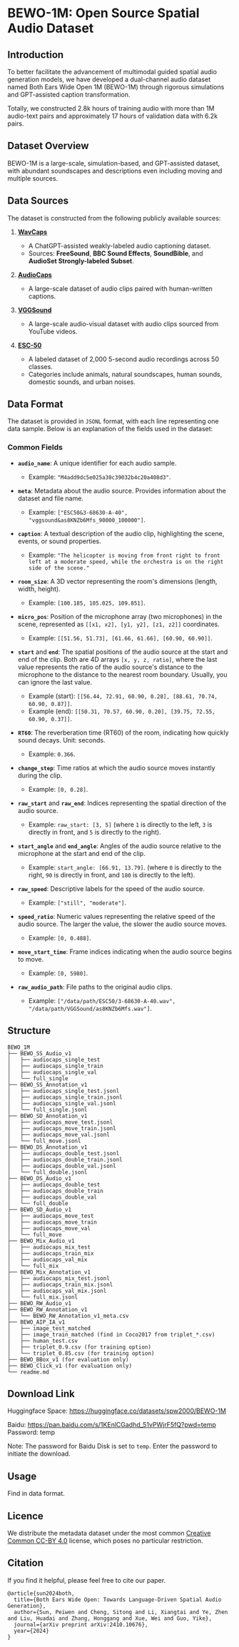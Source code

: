 # BEWO-1M: Open Source Spatial Audio Dataset

## Introduction

To better facilitate the advancement of multimodal guided spatial audio generation models, we have developed a dual-channel audio dataset named Both Ears Wide Open 1M (BEWO-1M) through rigorous simulations and GPT-assisted caption transformation.

Totally, we constructed 2.8k hours of training audio with more than 1M audio-text pairs and approximately 17 hours of validation data with 6.2k pairs.

## Dataset Overview

BEWO-1M is a large-scale, simulation-based, and GPT-assisted dataset, with abundant soundscapes and descriptions even including moving and multiple sources.

## Data Sources

The dataset is constructed from the following publicly available sources:

1. **[WavCaps](https://huggingface.co/datasets/cvssp/WavCaps)**  
   - A ChatGPT-assisted weakly-labeled audio captioning dataset.  
   - Sources: **FreeSound**, **BBC Sound Effects**, **SoundBible**, and **AudioSet Strongly-labeled Subset**.  

2. **[AudioCaps](https://audiocaps.github.io/)**  
   - A large-scale dataset of audio clips paired with human-written captions.  

3. **[VGGSound](https://github.com/hche11/VGGSound)**  
   - A large-scale audio-visual dataset with audio clips sourced from YouTube videos.  

4. **[ESC-50](https://github.com/karolpiczak/ESC-50)**  
   - A labeled dataset of 2,000 5-second audio recordings across 50 classes.  
   - Categories include animals, natural soundscapes, human sounds, domestic sounds, and urban noises.

## Data Format

The dataset is provided in `JSONL` format, with each line representing one data sample. Below is an explanation of the fields used in the dataset:

### Common Fields

- **`audio_name`**: A unique identifier for each audio sample.  
  - Example: `"M4add9dc5e025a30c39032b4c20a408d3"`.

- **`meta`**: Metadata about the audio source. Provides information about the dataset and file name.  
  - Example: `["ESC50&3-68630-A-40", "vggsound&as8KNZb6Mfs_90000_100000"]`.

- **`caption`**: A textual description of the audio clip, highlighting the scene, events, or sound properties.  
  - Example: `"The helicopter is moving from front right to front left at a moderate speed, while the orchestra is on the right side of the scene."`

- **`room_size`**: A 3D vector representing the room's dimensions (length, width, height).  
  - Example: `[100.185, 105.025, 109.851]`.

- **`micro_pos`**: Position of the microphone array (two microphones) in the scene, represented as `[[x1, x2], [y1, y2], [z1, z2]]` coordinates.
  - Example: `[[51.56, 51.73], [61.66, 61.66], [60.90, 60.90]]`.

- **`start`** and **`end`**: The spatial positions of the audio source at the start and end of the clip. Both are 4D arrays `[x, y, z, ratio]`, where the last value represents the ratio of the audio source's distance to the microphone to the distance to the nearest room boundary. Usually, you can ignore the last value.
  - Example (start): `[[56.44, 72.91, 60.90, 0.28], [88.61, 70.74, 60.90, 0.87]]`.  
  - Example (end): `[[50.31, 70.57, 60.90, 0.20], [39.75, 72.55, 60.90, 0.37]]`.

- **`RT60`**: The reverberation time (RT60) of the room, indicating how quickly sound decays. Unit: seconds.
  - Example: `0.366`.

- **`change_step`**: Time ratios at which the audio source moves instantly during the clip.  
  - Example: `[0, 0.28]`.

- **`raw_start`** and **`raw_end`**: Indices representing the spatial direction of the audio source.  
  - Example: `raw_start: [3, 5]` (where `1` is directly to the left, `3` is directly in front, and `5` is directly to the right).

- **`start_angle`** and **`end_angle`**: Angles of the audio source relative to the microphone at the start and end of the clip.  
  - Example: `start_angle: [66.91, 13.79]`.  (where `0` is directly to the right, `90` is directly in front, and `180` is directly to the left). 

- **`raw_speed`**: Descriptive labels for the speed of the audio source.  
  - Example: `["still", "moderate"]`.

- **`speed_ratio`**: Numeric values representing the relative speed of the audio source. The larger the value, the slower the audio source moves.
  - Example: `[0, 0.488]`.

- **`move_start_time`**: Frame indices indicating when the audio source begins to move.  
  - Example: `[0, 5980]`.

- **`raw_audio_path`**: File paths to the original audio clips.
  - Example: `["/data/path/ESC50/3-68630-A-40.wav", "/data/path/VGGSound/as8KNZb6Mfs.wav"]`.

## Structure
```
BEWO_1M
├── BEWO_SS_Audio_v1
│   ├── audiocaps_single_test
│   ├── audiocaps_single_train
│   ├── audiocaps_single_val
│   └── full_single
├── BEWO_SS_Annotation_v1
│   ├── audiocaps_single_test.jsonl
│   ├── audiocaps_single_train.jsonl
│   ├── audiocaps_single_val.jsonl
│   └── full_single.jsonl
├── BEWO_SD_Annotation_v1
│   ├── audiocaps_move_test.jsonl
│   ├── audiocaps_move_train.jsonl
│   ├── audiocaps_move_val.jsonl
│   └── full_move.jsonl
├── BEWO_DS_Annotation_v1
│   ├── audiocaps_double_test.jsonl
│   ├── audiocaps_double_train.jsonl
│   ├── audiocaps_double_val.jsonl
│   └── full_double.jsonl
├── BEWO_DS_Audio_v1
│   ├── audiocaps_double_test
│   ├── audiocaps_double_train
│   ├── audiocaps_double_val
│   └── full_double
├── BEWO_SD_Audio_v1
│   ├── audiocaps_move_test
│   ├── audiocaps_move_train
│   ├── audiocaps_move_val
│   └── full_move
├── BEWO_Mix_Audio_v1
│   ├── audiocaps_mix_test
│   ├── audiocaps_train_mix
│   ├── audiocaps_val_mix
│   └── full_mix
├── BEWO_Mix_Annotation_v1
│   ├── audiocaps_mix_test.jsonl
│   ├── audiocaps_train_mix.jsonl
│   ├── audiocaps_val_mix.jsonl
│   └── full_mix.jsonl
├── BEWO_RW_Audio_v1
├── BEWO_RW_Annotation_v1
│   └── BEWO_RW_Annotation_v1_meta.csv
├── BEWO_AIP_IA_v1
│   ├── image_test_matched
│   ├── image_train_matched (find in Coco2017 from triplet_*.csv)
│   ├── human_test.csv
│   ├── triplet_0.9.csv (for training option)
│   └── triplet_0.85.csv (for training option)
├── BEWO_BBox_v1 (for evaluation only)
├── BEWO_Click_v1 (for evaluation only)
└── readme.md
```

## Download Link

<!-- 🚀**README**: Please refer to [Github](https://github.com/PeiwenSun2000/Both-Ears-Wide-Open) for usage.

🟠**SS-set (Audio)**: Available at [Zenodo](https://zenodo.org/records/12970978/files/RefAVSBench.tar.gz?download=1) (161GB) or [Baidu Disk](https://pan.baidu.com/s/1eVndQwL5PkjQj9CHEn7s7g?pwd=eccv) (161GB)

🟠**SS-set (Annotation)**: Available at [Zenodo](https://zenodo.org/records/12970978/files/RefAVSBench.tar.gz?download=1) or [Baidu Disk](https://pan.baidu.com/s/1UJjtn3KKcpKAMdE6vOPFvQ?pwd=eccv)

🟢**SD-set (Audio)**: Available at [Zenodo](https://zenodo.org/records/12970978/files/RefAVSBench.tar.gz?download=1) (92GB) or [Baidu Disk](https://pan.baidu.com/s/1eVndQwL5PkjQj9CHEn7s7g?pwd=eccv) (92GB)

🟢**SD-set (Annotation)**: Available at [Zenodo](https://zenodo.org/records/12970978/files/RefAVSBench.tar.gz?download=1) or [Baidu Disk](https://pan.baidu.com/s/1UJjtn3KKcpKAMdE6vOPFvQ?pwd=eccv)

🔵**DS-set (Audio)**: Available at [Zenodo](https://zenodo.org/records/12970978/files/RefAVSBench.tar.gz?download=1) (113GB) or [Baidu Disk](https://pan.baidu.com/s/1eVndQwL5PkjQj9CHEn7s7g?pwd=eccv) (113GB)

🔵**DS-set (Annotation)**: Available at [Zenodo](https://zenodo.org/records/12970978/files/RefAVSBench.tar.gz?download=1) or [Baidu Disk](https://pan.baidu.com/s/1UJjtn3KKcpKAMdE6vOPFvQ?pwd=eccv)

🔴**Mix-set (Audio)**: Available at [Zenodo](https://zenodo.org/records/12970978/files/RefAVSBench.tar.gz?download=1) (150GB) or [Baidu Disk](https://pan.baidu.com/s/1eVndQwL5PkjQj9CHEn7s7g?pwd=eccv) (150GB)

🔴**Mix-set (Annotation)**: Available at [Zenodo](https://zenodo.org/records/12970978/files/RefAVSBench.tar.gz?download=1) or [Baidu Disk](https://pan.baidu.com/s/1UJjtn3KKcpKAMdE6vOPFvQ?pwd=eccv)

🟡**RW-set (Audio for Evaluation Only)**: Available at [Zenodo](https://zenodo.org/records/12970978/files/RefAVSBench.tar.gz?download=1) (16.1GB) or [Baidu Disk](https://pan.baidu.com/s/1eVndQwL5PkjQj9CHEn7s7g?pwd=eccv) (16.1GB)

🟡**RW-set (Annotation for Evaluation Only)**: Available at [Zenodo](https://zenodo.org/records/12970978/files/RefAVSBench.tar.gz?download=1) or [Baidu Disk](https://pan.baidu.com/s/1UJjtn3KKcpKAMdE6vOPFvQ?pwd=eccv)

🟤**Audio-Image Pairs (Audio and Image)**: Available at [Zenodo](https://zenodo.org/records/12970978/files/RefAVSBench.tar.gz?download=1) (16.1GB) or [Baidu Disk](https://pan.baidu.com/s/1eVndQwL5PkjQj9CHEn7s7g?pwd=eccv) (16.1GB)

🟤**Audio-Image Pairs (Annotation)**: Available at [Zenodo](https://zenodo.org/records/12970978/files/RefAVSBench.tar.gz?download=1) or [Baidu Disk](https://pan.baidu.com/s/1UJjtn3KKcpKAMdE6vOPFvQ?pwd=eccv)

🟣**Bounding Box (for Evaluation Only)**: Available at [Zenodo](https://zenodo.org/records/12970978/files/RefAVSBench.tar.gz?download=1) or [Baidu Disk](https://pan.baidu.com/s/1UJjtn3KKcpKAMdE6vOPFvQ?pwd=eccv)

🟣**Click (for Evaluation Only)**: Available at [Zenodo](https://zenodo.org/records/12970978/files/RefAVSBench.tar.gz?download=1) or [Baidu Disk](https://pan.baidu.com/s/1UJjtn3KKcpKAMdE6vOPFvQ?pwd=eccv) -->


Huggingface Space: https://huggingface.co/datasets/spw2000/BEWO-1M

Baidu: https://pan.baidu.com/s/1KEnlCGadhd_51vPWjrF5fQ?pwd=temp
Password: temp

Note: The password for Baidu Disk is set to `temp`. Enter the password to initiate the download.

## Usage

Find in data format.

## Licence

We distribute the metadata dataset under the most common [Creative Common CC-BY 4.0](https://creativecommons.org/licenses/by/4.0/) license, which poses no particular restriction.

## Citation
If you find it helpful, please feel free to cite our paper.
```
@article{sun2024both,
  title={Both Ears Wide Open: Towards Language-Driven Spatial Audio Generation},
  author={Sun, Peiwen and Cheng, Sitong and Li, Xiangtai and Ye, Zhen and Liu, Huadai and Zhang, Honggang and Xue, Wei and Guo, Yike},
  journal={arXiv preprint arXiv:2410.10676},
  year={2024}
}
```
